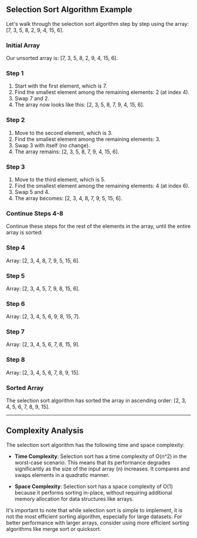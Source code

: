 ## Selection Sort Algorithm Example

Let's walk through the selection sort algorithm step by step using the array: [7, 3, 5, 8, 2, 9, 4, 15, 6].

### Initial Array

Our unsorted array is: [7, 3, 5, 8, 2, 9, 4, 15, 6].

### Step 1

1. Start with the first element, which is 7.
2. Find the smallest element among the remaining elements: 2 (at index 4).
3. Swap 7 and 2.
4. The array now looks like this: [2, 3, 5, 8, 7, 9, 4, 15, 6].

### Step 2

1. Move to the second element, which is 3.
2. Find the smallest element among the remaining elements: 3.
3. Swap 3 with itself (no change).
4. The array remains: [2, 3, 5, 8, 7, 9, 4, 15, 6].

### Step 3

1. Move to the third element, which is 5.
2. Find the smallest element among the remaining elements: 4 (at index 6).
3. Swap 5 and 4.
4. The array becomes: [2, 3, 4, 8, 7, 9, 5, 15, 6].

### Continue Steps 4-8

Continue these steps for the rest of the elements in the array, until the entire array is sorted:

### Step 4

Array: [2, 3, 4, 8, 7, 9, 5, 15, 6].

### Step 5

Array: [2, 3, 4, 5, 7, 9, 8, 15, 6].

### Step 6

Array: [2, 3, 4, 5, 6, 9, 8, 15, 7].

### Step 7

Array: [2, 3, 4, 5, 6, 7, 8, 15, 9].

### Step 8

Array: [2, 3, 4, 5, 6, 7, 8, 9, 15].

### Sorted Array

The selection sort algorithm has sorted the array in ascending order: [2, 3, 4, 5, 6, 7, 8, 9, 15].

---

## Complexity Analysis

The selection sort algorithm has the following time and space complexity:

- **Time Complexity**: Selection sort has a time complexity of O(n^2) in the worst-case scenario. This means that its performance degrades significantly as the size of the input array (n) increases. It compares and swaps elements in a quadratic manner.

- **Space Complexity**: Selection sort has a space complexity of O(1) because it performs sorting in-place, without requiring additional memory allocation for data structures like arrays.

It's important to note that while selection sort is simple to implement, it is not the most efficient sorting algorithm, especially for large datasets. For better performance with larger arrays, consider using more efficient sorting algorithms like merge sort or quicksort.
